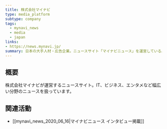 ```yaml
---
title: 株式会社マイナビ
type: media_platform
subtype: company
tags:
  - mynavi_news
  - media
  - japan
links:
- https://news.mynavi.jp/
summary: 日本の大手人材・広告企業。ニュースサイト「マイナビニュース」を運営している。
---
```

## 概要
株式会社マイナビが運営するニュースサイト。IT、ビジネス、エンタメなど幅広い分野のニュースを扱っています。

## 関連活動
- [[mynavi_news_2020_06_16|マイナビニュース インタビュー掲載]]
